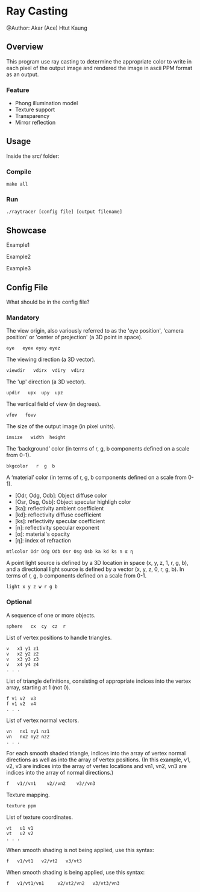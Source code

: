 # Ray Casting

@Author: Akar (Ace) Htut Kaung

## Overview

This program use ray casting to determine the appropriate color to write in each pixel of the output image and rendered the image in ascii PPM format as an output.

### Feature
- Phong illumination model
- Texture support
- Transparency
- Mirror reflection

## Usage
Inside the src/ folder:

### Compile
```
make all
```
### Run
```
./raytracer [config file] [output filename]
```
## Showcase
Example1

Example2

Example3

## Config File
What should be in the config file?

### Mandatory

The view origin, also variously referred to as the 'eye position', 'camera position' or 'center of projection' (a 3D point in space).
```
eye   eyex eyey eyez
```

The viewing direction (a 3D vector).
```
viewdir   vdirx  vdiry  vdirz
```

The 'up' direction (a 3D vector).
```
updir   upx  upy  upz
```

The vertical field of view (in degrees).
```
vfov   fovv
```
The size of the output image (in pixel units).
```
imsize   width  height
```

The ‘background’ color (in terms of r, g, b components defined on a scale from 0-1).
```
bkgcolor   r  g  b
```

A ‘material’ color (in terms of r, g, b components defined on a scale from 0-1). <br>
  - \[Odr, Odg, Odb]: Object diffuse color <br>
  - \[Osr, Osg, Osb]: Object specular highligh color<br>
  - \[ka]: reflectivity ambient coefficient <br>
  - \[kd]: reflectivity diffuse coefficient <br>
  - \[ks]: reflectivity specular coefficient  <br>
  - \[n]: reflectivity specular exponent <br>
  - \[α]: material's opacity <br>
  - \[η]: index of refraction <br>
```          
mtlcolor Odr Odg Odb Osr Osg Osb ka kd ks n α η
```

A point light source is defined by a 3D location in space (x, y, z, 1, r, g, b), and a directional light source is defined by a vector (x, y, z, 0, r, g, b). In terms of r, g, b components defined on a scale from 0-1.
```
light x y z w r g b
```

### Optional

A sequence of one or more objects.
```
sphere   cx  cy  cz  r
```

List of vertex positions to handle triangles.
```
v   x1 y1 z1
v   x2 y2 z2
v   x3 y3 z3
v   x4 y4 z4
. . .
```

List of triangle definitions, consisting of appropriate indices into the vertex array, starting at 1 (not 0).
```
f v1 v2  v3
f v1 v2  v4
. . .
```

List of vertex normal vectors.
```
vn   nx1 ny1 nz1
vn   nx2 ny2 nz2
. . .
```

For each smooth shaded triangle, indices into the array of vertex normal directions as well as into the array of vertex positions.
(In this example, v1, v2, v3 are indices into the array of vertex locations and vn1, vn2, vn3 are indices into the array of normal directions.)
```
f   v1//vn1    v2//vn2    v3//vn3
```

Texture mapping.
```
texture ppm
```

List of texture coordinates.
```
vt   u1 v1
vt   u2 v2
. . .
```

When smooth shading is not being applied, use this syntax:
```
f   v1/vt1   v2/vt2   v3/vt3
```

When smooth shading is being applied, use this syntax:
```
f   v1/vt1/vn1     v2/vt2/vn2   v3/vt3/vn3
```